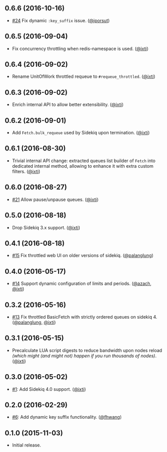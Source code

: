 ## 0.6.6 (2016-10-16)

* [#24](https://github.com/sensortower/sidekiq-throttled/pull/24)
  Fix dynamic `:key_suffix` issue.
  ([@iporsut])


## 0.6.5 (2016-09-04)

* Fix concurrency throttling when redis-namespace is used.
  ([@ixti])


## 0.6.4 (2016-09-02)

* Rename UnitOfWork throttled requeue to `#requeue_throttled`.
  ([@ixti])


## 0.6.3 (2016-09-02)

* Enrich internal API to allow better extensibility.
  ([@ixti])


## 0.6.2 (2016-09-01)

* Add `Fetch.bulk_requeue` used by Sidekiq upon termination.
  ([@ixti])


## 0.6.1 (2016-08-30)

* Trivial internal API change: extracted queues list builder of `Fetch` into
  dedicated internal method, allowing to enhance it with extra custom filters.
  ([@ixti])


## 0.6.0 (2016-08-27)

* [#21](https://github.com/sensortower/sidekiq-throttled/pull/21)
  Allow pause/unpause queues.
  ([@ixti])


## 0.5.0 (2016-08-18)

* Drop Sidekiq 3.x support.
  ([@ixti])


## 0.4.1 (2016-08-18)

* [#15](https://github.com/sensortower/sidekiq-throttled/pull/15)
  Fix throttled web UI on older versions of sidekiq.
  ([@palanglung])


## 0.4.0 (2016-05-17)

* [#14](https://github.com/sensortower/sidekiq-throttled/pull/14)
  Support dynamic configuration of limits and periods.
  ([@azach], [@ixti])


## 0.3.2 (2016-05-16)

* [#13](https://github.com/sensortower/sidekiq-throttled/issues/13)
  Fix throttled BasicFetch with strictly ordered queues on sidekiq 4.
  ([@palanglung], [@ixti])


## 0.3.1 (2016-05-15)

* Precalculate LUA script digests to reduce bandwidth upon nodes reload
  _(which might (and might not) happen if you run thousands of nodes)_.
  ([@ixti])


## 0.3.0 (2016-05-02)

* [#1](https://github.com/sensortower/sidekiq-throttled/issues/1):
  Add Sidekiq 4.0 support.
  ([@ixti])


## 0.2.0 (2016-02-29)

* [#6](https://github.com/sensortower/sidekiq-throttled/pull/6):
  Add dynamic key suffix functionality.
  ([@fhwang])


## 0.1.0 (2015-11-03)

* Initial release.


[@ixti]: https://github.com/ixti
[@fhwang]: https://github.com/fhwang
[@palanglung]: https://github.com/palanglung
[@azach]: https://github.com/azach
[@iporsut]: https://github.com/iporsut
